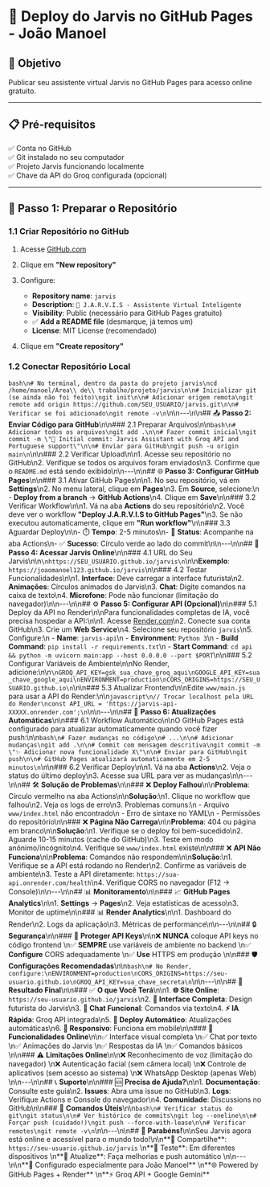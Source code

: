 # 🚀 Deploy do Jarvis no GitHub Pages - João Manoel

## 🎯 Objetivo

Publicar seu assistente virtual Jarvis no GitHub Pages para acesso online gratuito.

---

## 📋 **Pré-requisitos**

✅ Conta no GitHub  
✅ Git instalado no seu computador  
✅ Projeto Jarvis funcionando localmente  
✅ Chave da API do Groq configurada (opcional)  

---

## 🔧 **Passo 1: Preparar o Repositório**

### 1.1 Criar Repositório no GitHub

1. Acesse [GitHub.com](https://github.com)
2. Clique em **"New repository"**
3. Configure:
   - **Repository name**: `jarvis`
   - **Description**: `🤖 J.A.R.V.I.S - Assistente Virtual Inteligente`
   - **Visibility**: Public (necessário para GitHub Pages gratuito)
   - ✅ **Add a README file** (desmarque, já temos um)
   - **License**: MIT License (recomendado)

4. Clique em **"Create repository"**

### 1.2 Conectar Repositório Local

```bash\n# No terminal, dentro da pasta do projeto jarvis\ncd /home/manoel/Área\\ de\\ trabalho/projeto/jarvis\n\n# Inicializar git (se ainda não foi feito)\ngit init\n\n# Adicionar origem remota\ngit remote add origin https://github.com/SEU_USUARIO/jarvis.git\n\n# Verificar se foi adicionado\ngit remote -v\n```\n\n---\n\n## 📤 **Passo 2: Enviar Código para GitHub**\n\n### 2.1 Preparar Arquivos\n\n```bash\n# Adicionar todos os arquivos\ngit add .\n\n# Fazer commit inicial\ngit commit -m \"🚀 Initial commit: Jarvis Assistant with Groq API and Portuguese support\"\n\n# Enviar para GitHub\ngit push -u origin main\n```\n\n### 2.2 Verificar Upload\n\n1. Acesse seu repositório no GitHub\n2. Verifique se todos os arquivos foram enviados\n3. Confirme que o `README.md` está sendo exibido\n\n---\n\n## 🌐 **Passo 3: Configurar GitHub Pages**\n\n### 3.1 Ativar GitHub Pages\n\n1. No seu repositório, vá em **Settings**\n2. No menu lateral, clique em **Pages**\n3. Em **Source**, selecione:\n   - **Deploy from a branch** → **GitHub Actions**\n4. Clique em **Save**\n\n### 3.2 Verificar Workflow\n\n1. Vá na aba **Actions** do seu repositório\n2. Você deve ver o workflow **\"Deploy J.A.R.V.I.S to GitHub Pages\"**\n3. Se não executou automaticamente, clique em **\"Run workflow\"**\n\n### 3.3 Aguardar Deploy\n\n- ⏱️ **Tempo**: 2-5 minutos\n- 🔄 **Status**: Acompanhe na aba Actions\n- ✅ **Sucesso**: Círculo verde ao lado do commit\n\n---\n\n## 🎉 **Passo 4: Acessar Jarvis Online**\n\n### 4.1 URL do Seu Jarvis\n\n```\nhttps://SEU_USUARIO.github.io/jarvis\n```\n\n**Exemplo**: `https://joaomanoel123.github.io/jarvis`\n\n### 4.2 Testar Funcionalidades\n\n1. **Interface**: Deve carregar a interface futurista\n2. **Animações**: Círculos animados do Jarvis\n3. **Chat**: Digite comandos na caixa de texto\n4. **Microfone**: Pode não funcionar (limitação do navegador)\n\n---\n\n## ⚙️ **Passo 5: Configurar API (Opcional)**\n\n### 5.1 Deploy da API no Render\n\nPara funcionalidades completas de IA, você precisa hospedar a API:\n\n1. Acesse [Render.com](https://render.com)\n2. Conecte sua conta GitHub\n3. Crie um **Web Service**\n4. Selecione seu repositório `jarvis`\n5. Configure:\n   - **Name**: `jarvis-api`\n   - **Environment**: `Python 3`\n   - **Build Command**: `pip install -r requirements.txt`\n   - **Start Command**: `cd api && python -m uvicorn main:app --host 0.0.0.0 --port $PORT`\n\n### 5.2 Configurar Variáveis de Ambiente\n\nNo Render, adicione:\n\n```\nGROQ_API_KEY=gsk_sua_chave_groq_aqui\nGOOGLE_API_KEY=sua_chave_google_aqui\nENVIRONMENT=production\nCORS_ORIGINS=https://SEU_USUARIO.github.io\n```\n\n### 5.3 Atualizar Frontend\n\nEdite `www/main.js` para usar a API do Render:\n\n```javascript\n// Trocar localhost pela URL do Render\nconst API_URL = 'https://jarvis-api-XXXXX.onrender.com';\n```\n\n---\n\n## 🔄 **Passo 6: Atualizações Automáticas**\n\n### 6.1 Workflow Automático\n\nO GitHub Pages está configurado para atualizar automaticamente quando você fizer push:\n\n```bash\n# Fazer mudanças no código\n# ...\n\n# Adicionar mudanças\ngit add .\n\n# Commit com mensagem descritiva\ngit commit -m \"✨ Adicionar nova funcionalidade X\"\n\n# Enviar para GitHub\ngit push\n\n# GitHub Pages atualizará automaticamente em 2-5 minutos\n```\n\n### 6.2 Verificar Deploy\n\n1. Vá na aba **Actions**\n2. Veja o status do último deploy\n3. Acesse sua URL para ver as mudanças\n\n---\n\n## 🛠️ **Solução de Problemas**\n\n### ❌ **Deploy Falhou**\n\n**Problema**: Círculo vermelho na aba Actions\n\n**Solução**:\n1. Clique no workflow que falhou\n2. Veja os logs de erro\n3. Problemas comuns:\n   - Arquivo `www/index.html` não encontrado\n   - Erro de sintaxe no YAML\n   - Permissões do repositório\n\n### ❌ **Página Não Carrega**\n\n**Problema**: 404 ou página em branco\n\n**Solução**:\n1. Verifique se o deploy foi bem-sucedido\n2. Aguarde 10-15 minutos (cache do GitHub)\n3. Teste em modo anônimo/incógnito\n4. Verifique se `www/index.html` existe\n\n### ❌ **API Não Funciona**\n\n**Problema**: Comandos não respondem\n\n**Solução**:\n1. Verifique se a API está rodando no Render\n2. Confirme as variáveis de ambiente\n3. Teste a API diretamente: `https://sua-api.onrender.com/health`\n4. Verifique CORS no navegador (F12 → Console)\n\n---\n\n## 📊 **Monitoramento**\n\n### 📈 **GitHub Pages Analytics**\n\n1. **Settings** → **Pages**\n2. Veja estatísticas de acesso\n3. Monitor de uptime\n\n### 📊 **Render Analytics**\n\n1. Dashboard do Render\n2. Logs da aplicação\n3. Métricas de performance\n\n---\n\n## 🔒 **Segurança**\n\n### 🔑 **Proteger API Keys**\n\n❌ **NUNCA** coloque API keys no código frontend  \n✅ **SEMPRE** use variáveis de ambiente no backend  \n✅ **Configure** CORS adequadamente  \n✅ **Use** HTTPS em produção  \n\n### 🛡️ **Configurações Recomendadas**\n\n```bash\n# No Render, configure:\nENVIRONMENT=production\nCORS_ORIGINS=https://seu-usuario.github.io\nGROQ_API_KEY=sua_chave_secreta\n```\n\n---\n\n## 🎯 **Resultado Final**\n\n### ✅ **O que Você Terá**\n\n1. **🌐 Site Online**: `https://seu-usuario.github.io/jarvis`\n2. **🤖 Interface Completa**: Design futurista do Jarvis\n3. **💬 Chat Funcional**: Comandos via texto\n4. **⚡ IA Rápida**: Groq API integrada\n5. **🔄 Deploy Automático**: Atualizações automáticas\n6. **📱 Responsivo**: Funciona em mobile\n\n### 🚀 **Funcionalidades Online**\n\n✅ Interface visual completa  \n✅ Chat por texto  \n✅ Animações do Jarvis  \n✅ Respostas da IA  \n✅ Comandos básicos  \n\n### ⚠️ **Limitações Online**\n\n❌ Reconhecimento de voz (limitação do navegador)  \n❌ Autenticação facial (sem câmera local)  \n❌ Controle de aplicativos (sem acesso ao sistema)  \n❌ WhatsApp Desktop (apenas Web)  \n\n---\n\n## 📞 **Suporte**\n\n### 🆘 **Precisa de Ajuda?**\n\n1. **Documentação**: Consulte este guia\n2. **Issues**: Abra uma issue no GitHub\n3. **Logs**: Verifique Actions e Console do navegador\n4. **Comunidade**: Discussions no GitHub\n\n### 🔧 **Comandos Úteis**\n\n```bash\n# Verificar status do git\ngit status\n\n# Ver histórico de commits\ngit log --oneline\n\n# Forçar push (cuidado!)\ngit push --force-with-lease\n\n# Verificar remotes\ngit remote -v\n```\n\n---\n\n## 🎉 **Parabéns!**\n\nSeu Jarvis agora está online e acessível para o mundo todo!\n\n**🔗 Compartilhe**: `https://seu-usuario.github.io/jarvis`  \n**📱 Teste**: Em diferentes dispositivos  \n**🔄 Atualize**: Faça melhorias e push automático  \n\n---\n\n**🤖 Configurado especialmente para João Manoel**  \n**🌐 Powered by GitHub Pages + Render**  \n**⚡ Groq API + Google Gemini**